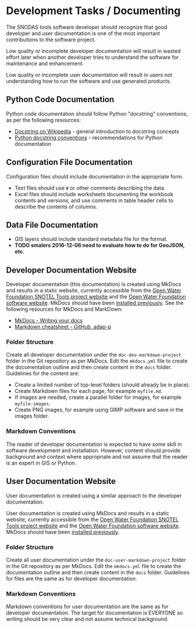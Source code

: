 # Development Tasks / Documenting

The SNODAS tools software developer should recognize that good developer and user documentation
is one of the most important contributions to the software project.

Low quality or incomplete developer documentation will result in wasted effort later when another developer tries to understand the software
for maintenance and enhancement.

Low quality or incomplete user documentation will result in users not understanding how to run the software and use generated products.

## Python Code Documentation

Python code documentation should follow Python "docstring" conventions, as per the following resources:

* [Docstring on Wikipedia](https://en.wikipedia.org/wiki/Docstring) - general introduction to docstring concepts
* [Python docstring conventions](https://www.python.org/dev/peps/pep-0257/) - recommendations for Python documentation

## Configuration File Documentation

Configuration files should include documentation in the appropriate form.

* Text files should use `#` or other comments describing the data.
* Excel files should include worksheets documenting the workbook contents and versions,
and use comments in table header cells to describe the contents of columns.

## Data File Documentation

* GIS layers should include standard metadata file for the format.
* **TODO smalers 2016-12-06 need to evaluate how to do for GeoJSON, etc.**

## Developer Documentation Website

Developer documentation (this documentation) is created using MkDocs and results in a static website,
currently accessible from the
[Open Water Foundation SNOTEL Tools project website](http://projects.openwaterfoundation.org/owf-proj-co-cwcb-2016-snodas/index.html) and the
[Open Water Foundation software website](http://software.openwaterfoundation.org).
MkDocs should have been [installed previously](../dev-env/mkdocs/).  See the following resources for MkDocs and MarkDown:

* [MkDocs - Writing your docs](http://www.mkdocs.org/user-guide/writing-your-docs/)
* [Markdown cheatsheet - GitHub, adap-p](https://github.com/adam-p/markdown-here/wiki/Markdown-Cheatsheet)

### Folder Structure

Create all developer documentation under the `doc-dev-markdown-project` folder in the Git repository as per MkDocs.
Edit the `mkdocs.yml` file to create the documentation outline and then create content in the `docs` folder.
Guidelines for the content are:

* Create a limited number of top-level folders (should already be in place).
* Create Markdown files for each page, for example `myfile.md`.
* If images are needed, create a parallel folder for images, for example `myfile-images`.
* Create PNG images, for example using GIMP software and save in the images folder.

### Markdown Conventions

The reader of developer documentation is expected to have some skill in software development and installation.
However, content should provide background and context where appropriate and not assume that the reader is an expert in GIS or Python.

## User Documentation Website

User documentation is created using a similar approach to the developer documentation.

User documentation is created using MkDocs and results in a static website,
currently accessible from the
[Open Water Foundation SNOTEL Tools project website](http://projects.openwaterfoundation.org/owf-proj-co-cwcb-2016-snodas/index.html) and the
[Open Water Foundation software website](http://software.openwaterfoundation.org).
MkDocs should have been [installed previously](../dev-env/mkdocs/).

### Folder Structure

Create all user documentation under the `doc-user-markdown-project` folder in the Git repository as per MkDocs.
Edit the `mkdocs.yml` file to create the documentation outline and then create content in the `docs` folder.
Guidelines for files are the same as for developer documentation.

### Markdown Conventions

Markdown conventions for user documentation are the same as for developer documentation.
The target for documentation is EVERYONE so writing should be very clear and not assume technical background.
